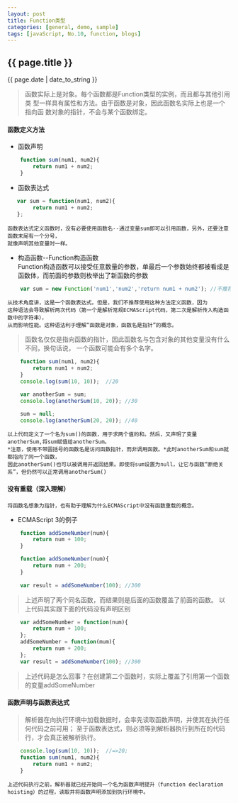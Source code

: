 ```yaml
---
layout: post
title: Function类型
categories: [general, demo, sample]
tags: [javaScript, No.10, function, blogs]
---
```


## {{ page.title }}
{{ page.date | date_to_string }}
> 函数实际上是对象。每个函数都是Function类型的实例，而且都与其他引用类
> 型一样具有属性和方法。由于函数是对象，因此函数名实际上也是一个指向函
> 数对象的指针，不会与某个函数绑定。    

#### 函数定义方法
- 函数声明
```javascript
    function sum(num1, num2){
        return num1 + num2;
    }
```
- 函数表达式
```javascript
   var sum = function(num1, num2){
        return num1 + num2;
   }; 
```
    函数表达式定义函数时，没有必要使用函数名--通过变量sum即可以引用函数，另外，还要注意函数末尾有一个分号，
    就像声明其他变量时一样。
- 构造函数--Function构造函数    
    Function构造函数可以接受任意数量的参数，单最后一个参数始终都被看成是函数体，而前面的参数则枚举出了新函数的参数
```javascript
    var sum = new Function('num1','num2','return num1 + num2'); //不推荐
```
    从技术角度讲，这是一个函数表达式。但是，我们不推荐使用这种方法定义函数，因为
    这种语法会导致解析两次代码（第一个是解析常规ECMAScript代码，第二次是解析传入构造函数中的字符串），
    从而影响性能。这种语法利于理解“函数是对象，函数名是指针”的概念。

> 函数名仅仅是指向函数的指针，因此函数名与包含对象的其他变量没有什么不同，换句话说，
> 一个函数可能会有多个名字。

```javascript
    function sum(num1, num2){
        return num1 + num2;
    }
    console.log(sum(10, 10));  //20

    var anotherSum = sum;
    console.log(anotherSum(10, 20)); //30

    sum = null;
    console.log(anotherSum(20, 20)); //40 
```
    以上代码定义了一个名为sum()的函数，用于求两个值的和。然后，又声明了变量anotherSum,将sum赋值给anotherSum。
    *注意，使用不带圆括号的函数名是访问函数指针，而非调用函数。*此时anotherSum和sum就都指向了同一个函数，
    因此anotherSum()也可以被调用并返回结果。即使将sum设置为null，让它与函数“断绝关系”，但仍然可以正常调用anotherSum()

#### 没有重载（深入理解）

    将函数名想象为指针，也有助于理解为什么ECMAScript中没有函数重载的概念。
- ECMAScript 3的例子
```javascript
    function addSomeNumber(num){
        return num + 100;
    }

    function addSomeNumber(num){
        return num + 200;
    }
    
    var result = addSomeNumber(100); //300
```

> 上述声明了两个同名函数，而结果则是后面的函数覆盖了前面的函数。
> 以上代码其实跟下面的代码没有声明区别

```javascript
    var addSomeNumber = function(num){
        return num + 100;
    };
    addSomeNumber = function(mum){
        return num + 200;
    };
    var result = addSomeNumber(100); //300
```

> 上述代码是怎么回事？在创建第二个函数时，实际上覆盖了引用第一个函数的变量addSomeNumber

#### 函数声明与函数表达式
> 解析器在向执行环境中加载数据时，会率先读取函数声明，并使其在执行任何代码之前可用；
> 至于函数表达式，则必须等到解析器执行到所在的代码行，才会真正被解析执行。

```javascript
    console.log(sum(10, 10));  //=>20;
    function sum(num1, num2){
        return num1 + num2;
    }
```

    上述代码执行之前，解析器就已经开始同一个名为函数声明提升（function declaration hoisting）的过程，读取并将函数声明添加到执行环境中。
    